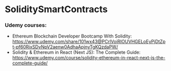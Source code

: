 # SoliditySmartContracts
### Udemy courses: 
- Ethereum Blockchain Developer Bootcamp With Solidity: https://www.udemy.com/share/101wx43@PCrlVoiRIOUVHGELoEyPjDtZpt-pf60RixSDvNpV2aenw0AdhaApjnyTgKQzdaPW/
- Solidity & Ethereum in React (Next JS): The Complete Guide: https://www.udemy.com/course/solidity-ethereum-in-react-next-js-the-complete-guide/
